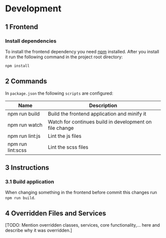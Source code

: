 # Development

## 1 Frontend

### Install dependencies

To install the frontend dependency you need [npm](https://www.npmjs.com/get-npm) installed.
After you install it run the following command in the project root directory:

```bash
npm install
```

## 2 Commands

In `package.json` the following `scripts` are configured:

| Name               | Description
|--------------------|--------------------------------------------------------------
| npm run build      | Build the frontend application and minify it
| npm run watch      | Watch for continues build in development on file change
| npm run lint:js    | Lint the js files
| npm run lint:scss  | Lint the scss files

## 3 Instructions

### 3.1 Build application

When changing something in the frontend before commit this changes run `npm run build`.

## 4 Overridden Files and Services

[TODO: Mention overridden classes, services, core functionality,... here and describe why it was overridden.]
